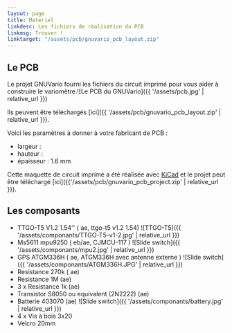 ```yaml
---
layout: page
title: Materiel
linkdesc: Les fichiers de réalisation du PCB
linkmsg: Trouver !
linktarget: "/assets/pcb/gnuvario_pcb_layout.zip"
---
```


Le PCB
-----------------------------------------

Le projet GNUVario fourni les fichiers du circuit imprimé pour vous aider à construire le variomètre.![Le PCB du GNUVario]({{ '/assets/pcb.jpg' | relative_url }})

Ils peuvent être téléchargés [ici]({{ '/assets/pcb/gnuvario_pcb_layout.zip' | relative_url }}).

Voici les paramètres à donner à votre fabricant de PCB :
* largeur : 
* hauteur : 
* épaisseur : 1.6 mm

Cette maquette de circuit imprimé a été réalisée avec [KiCad](http://kicad-pcb.org/) et le projet peut être téléchargé [ici]({{'/assets/pcb/gnuvario_pcb_project.zip' | relative_url }}).

Les composants
-----------------------------------------

* TTGO-T5 V1.2 1.54'' ( ae, ttgo-t5 v1.2 1.54) 
![TTGO-T5]({{ '/assets/componants/TTGO-T5-v1-2.jpg' | relative_url }})
* Ms5611 mpu9250 ( eb/ae, CJMCU-117 )
![Slide switch]({{ '/assets/componants/mpu2.jpg' | relative_url }})
* GPS ATGM336H  ( ae, ATGM336H avec antenne externe )
![Slide switch]({{ '/assets/componants/ATGM336H.JPG' | relative_url }})
* Resistance 270k ( ae)
* Resistance 1M (ae)
* 3 x Resistance 1k (ae)
* Transistor S8050 ou equivalent (2N2222) (ae)
* Batterie 403070 (ae)
![Slide switch]({{ '/assets/componants/battery.jpg' | relative_url }})
* 4 x Vis à bois 3x20
* Velcro 20mm


